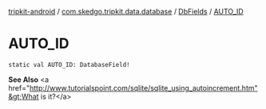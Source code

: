 [tripkit-android](../../index.md) / [com.skedgo.tripkit.data.database](../index.md) / [DbFields](index.md) / [AUTO_ID](./-a-u-t-o_-i-d.md)

# AUTO_ID

`static val AUTO_ID: DatabaseField!`

**See Also**
&lt;a href="http://www.tutorialspoint.com/sqlite/sqlite_using_autoincrement.htm"&gt;What is it?&lt;/a&gt;

